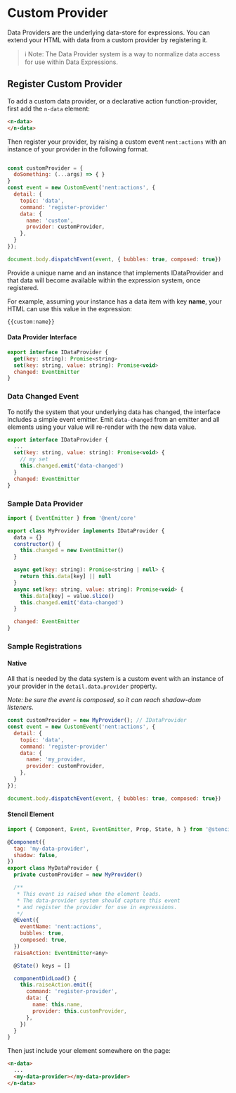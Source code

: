 # Custom Provider

Data Providers are the underlying data-store for expressions. You can extend your HTML with data from a custom provider by registering it.

> ℹ️ Note: The Data Provider system is a way to normalize data access for use within Data Expressions.

## Register Custom Provider

To add a custom data provider, or a declarative action function-provider, first add the `n-data` element:

```html
<n-data>  
</n-data>
```


Then register your provider, by raising a custom event `nent:actions` with an instance of your provider in the following format.


```javascript

const customProvider = {
  doSomething: (...args) => { }
}
const event = new CustomEvent('nent:actions', {
  detail: {
    topic: 'data',
    command: 'register-provider'
    data: {
      name: 'custom',
      provider: customProvider,
    },
  }
});

document.body.dispatchEvent(event, { bubbles: true, composed: true})

```

Provide a unique name and an instance that implements IDataProvider and that data will become available within the expression system, once registered.

For example, assuming your instance has a data item with key **name**, your HTML can use this value in the expression: 

    {{custom:name}}

#### Data Provider Interface

```javascript
export interface IDataProvider {
  get(key: string): Promise<string>
  set(key: string, value: string): Promise<void>
  changed: EventEmitter
}
```

### Data Changed Event

To notify the system that your underlying data has changed, the interface includes a simple event emitter. Emit `data-changed` from an emitter and all elements using your value will re-render with the new data value.

```javascript
export interface IDataProvider {
  ...
  set(key: string, value: string): Promise<void> {
    // my set 
    this.changed.emit('data-changed')
  }
  changed: EventEmitter
}
```

### Sample Data Provider

```javascript
import { EventEmitter } from '@nent/core'

export class MyProvider implements IDataProvider {
  data = {}
  constructor() {
    this.changed = new EventEmitter()
  }

  async get(key: string): Promise<string | null> {
    return this.data[key] || null
  }
  async set(key: string, value: string): Promise<void> {
    this.data[key] = value.slice()
    this.changed.emit('data-changed')
  }

  changed: EventEmitter
}
```

### Sample Registrations

#### Native

All that is needed by the data system is a custom event with an instance of your provider in the `detail.data.provider` property. 

_Note: be sure the event is composed, so it can reach shadow-dom listeners._

```javascript
const customProvider = new MyProvider(); // IDataProvider
const event = new CustomEvent('nent:actions', {
  detail: {
    topic: 'data',
    command: 'register-provider'
    data: {
      name: 'my_provider,
      provider: customProvider,
    },
  }
});

document.body.dispatchEvent(event, { bubbles: true, composed: true})

```

#### Stencil Element

```javascript
import { Component, Event, EventEmitter, Prop, State, h } from '@stencil/core'

@Component({
  tag: 'my-data-provider',
  shadow: false,
})
export class MyDataProvider {
  private customProvider = new MyProvider()

  /**
   * This event is raised when the element loads.
   * The data-provider system should capture this event
   * and register the provider for use in expressions.
   */
  @Event({
    eventName: 'nent:actions',
    bubbles: true,
    composed: true,
  })
  raiseAction: EventEmitter<any>

  @State() keys = []

  componentDidLoad() {
    this.raiseAction.emit({
      command: 'register-provider',
      data: {
        name: this.name,
        provider: this.customProvider,
      },
    })
  }
}
```

Then just include your element somewhere on the page:

```html
<n-data>
  ...
  <my-data-provider></my-data-provider>
</n-data>
```
